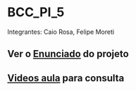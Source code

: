 # BCC_PI_5
Integrantes: Caio Rosa, Felipe Moreti

## Ver o [Enunciado](https://docs.google.com/document/d/1Ikjw-XMH9Qz8V06GALQcGtT3nzZ7nK4rT0gO-ZlIXZw/edit) do projeto

## [Videos aula](https://www.youtube.com/playlist?list=PLbbFJ2MmYjeOcPXXvZkRj-ouaIboUX2mH) para consulta
